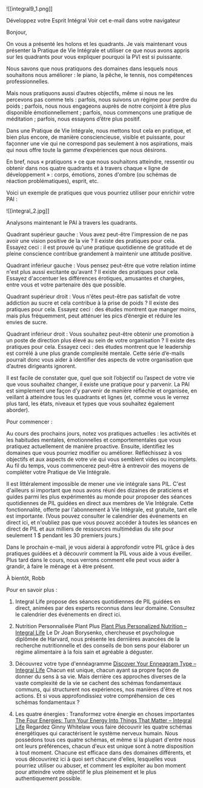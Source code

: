 
![[integral9_1.png]]

Développez votre Esprit Intégral
Voir cet e-mail dans votre navigateur

Bonjour,

On vous a présenté les holons et les quadrants. Je vais maintenant vous présenter la Pratique de Vie Intégrale et utiliser ce que nous avons appris sur les quadrants pour vous expliquer pourquoi la PVI est si puissante.

Nous savons que nous pratiquons des domaines dans lesquels nous souhaitons nous améliorer : le piano, la pêche, le tennis, nos compétences professionnelles.

Mais nous pratiquons aussi d’autres objectifs, même si nous ne les percevons pas comme tels : parfois, nous suivons un régime pour perdre du poids ; parfois, nous nous engageons auprès de notre conjoint à être plus disponible émotionnellement ; parfois, nous commençons une pratique de méditation ; parfois, nous essayons d’être plus positif.

Dans une Pratique de Vie Intégrale, nous mettons tout cela en pratique, et bien plus encore, de manière consciencieuse, visible et puissante, pour façonner une vie qui ne correspond pas seulement à nos aspirations, mais qui nous offre toute la gamme d’expériences que nous désirons.

En bref, nous « pratiquons » ce que nous souhaitons atteindre, ressentir ou obtenir dans nos quatre quadrants et à travers chaque « ligne de développement » : corps, émotions, zones d'ombre (ou schémas de réaction problématiques), esprit, etc.

Voici un exemple de pratiques que vous pourriez utiliser pour enrichir votre PAI :

![[integral_2.jpg]]

Analysons maintenant le PAI à travers les quadrants.

Quadrant supérieur gauche : Vous avez peut-être l'impression de ne pas avoir une vision positive de la vie ? Il existe des pratiques pour cela. Essayez ceci : il est prouvé qu'une pratique quotidienne de gratitude et de pleine conscience contribue grandement à maintenir une attitude positive.

Quadrant inférieur gauche : Vous pensez peut-être que votre relation intime n'est plus aussi excitante qu'avant ? Il existe des pratiques pour cela. Essayez d'accentuer les différences érotiques, amusantes et chargées, entre vous et votre partenaire dès que possible.

Quadrant supérieur droit : Vous n'êtes peut-être pas satisfait de votre addiction au sucre et cela contribue à la prise de poids ? Il existe des pratiques pour cela. Essayez ceci : des études montrent que manger moins, mais plus fréquemment, peut atténuer les pics d’énergie et réduire les envies de sucre.

Quadrant inférieur droit : Vous souhaitez peut-être obtenir une promotion à un poste de direction plus élevé au sein de votre organisation ? Il existe des pratiques pour cela. Essayez ceci : des études montrent que le leadership est corrélé à une plus grande complexité mentale. Cette série d’e-mails pourrait donc vous aider à identifier des aspects de votre organisation que d’autres dirigeants ignorent.

Il est facile de constater que, quel que soit l’objectif ou l’aspect de votre vie que vous souhaitez changer, il existe une pratique pour y parvenir. La PAI est simplement une façon d’y parvenir de manière réfléchie et organisée, en veillant à atteindre tous les quadrants et lignes (et, comme vous le verrez plus tard, les états, niveaux et types que vous souhaitez également aborder).

Pour commencer :

Au cours des prochains jours, notez vos pratiques actuelles : les activités et les habitudes mentales, émotionnelles et comportementales que vous pratiquez actuellement de manière proactive. Ensuite, identifiez les domaines que vous pourriez modifier ou améliorer. Réfléchissez à vos objectifs et aux aspects de votre vie qui vous semblent vides ou incomplets. Au fil du temps, vous commencerez peut-être à entrevoir des moyens de compléter votre Pratique de Vie Intégrale.

Il est littéralement impossible de mener une vie intégrale sans PIL. C'est d'ailleurs si important que nous avons réuni des dizaines de praticiens et guides parmi les plus expérimentés au monde pour proposer des séances quotidiennes de PIL guidées en direct aux membres de Vie Intégrale. Cette fonctionnalité, offerte par l'abonnement à Vie Intégrale, est gratuite, tant elle est importante. (Vous pouvez consulter le calendrier des événements en direct ici, et n'oubliez pas que vous pouvez accéder à toutes les séances en direct de PIL et aux milliers de ressources multimédias du site pour seulement 1 $ pendant les 30 premiers jours.)

Dans le prochain e-mail, je vous aiderai à approfondir votre PIL grâce à des pratiques guidées et à découvrir comment la PIL vous aide à vous éveiller. Plus tard dans le cours, nous verrons comment elle peut vous aider à grandir, à faire le ménage et à être présent.

À bientôt,
Robb

Pour en savoir plus :

1. Integral Life propose des séances quotidiennes de PIL guidées en direct, animées par des experts reconnus dans leur domaine. Consultez le calendrier des événements en direct ici.

2. Nutrition Personnalisée Plant Plus [Plant Plus Personalized Nutrition – Integral Life](https://integrallife.us14.list-manage.com/track/click?u=a5c598fc4dd1ba5f76945fdc6&id=2e69022a96&e=260ca26db4)
Le Dr Joan Borysenko, chercheuse et psychologue diplômée de Harvard, nous présente les dernières avancées de la recherche nutritionnelle et des conseils de bon sens pour élaborer un régime alimentaire à la fois sain et agréable à déguster.

3. Découvrez votre type d'ennéagramme [Discover Your Enneagram Type – Integral Life](https://integrallife.us14.list-manage.com/track/click?u=a5c598fc4dd1ba5f76945fdc6&id=99af09ee81&e=260ca26db4)
Chacun est unique, chacun ayant sa propre façon de donner du sens à sa vie. Mais derrière ces approches diverses de la vaste complexité de la vie se cachent des schémas fondamentaux communs, qui structurent nos expériences, nos manières d'être et nos actions. Et si vous approfondissiez votre compréhension de ces schémas fondamentaux ?

4. Les quatre énergies : Transformez votre énergie en choses importantes [The Four Energies: Turn Your Energy Into Things That Matter – Integral Life](https://integrallife.us14.list-manage.com/track/click?u=a5c598fc4dd1ba5f76945fdc6&id=69c30fcba2&e=260ca26db4)
Regardez Ginny Whitelaw vous faire découvrir les quatre schémas énergétiques qui caractérisent le système nerveux humain. Nous possédons tous ces quatre schémas, et même si la plupart d'entre nous ont leurs préférences, chacun d'eux est unique sont à notre disposition à tout moment. Chacune est efficace dans des domaines différents, et vous découvrirez ici à quoi sert chacune d'elles, lesquelles vous pourriez utiliser ou abuser, et comment les exploiter au bon moment pour atteindre votre objectif le plus pleinement et le plus authentiquement possible.